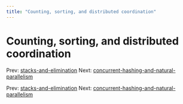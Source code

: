 ```yaml
---
title: "Counting, sorting, and distributed coordination"
---
```


# Counting, sorting, and distributed coordination

Prev: [stacks-and-elimination](stacks-and-elimination.md)
Next: [concurrent-hashing-and-natural-parallelism](concurrent-hashing-and-natural-parallelism.md)

Prev: [stacks-and-elimination](stacks-and-elimination.md)
Next: [concurrent-hashing-and-natural-parallelism](concurrent-hashing-and-natural-parallelism.md)
